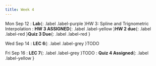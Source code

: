 ```yaml
---
title: Week 4
---
```


Mon Sep 12
: **Lab**{: .label .label-purple }HW 3: Spline and Trignometric Interpolation
: **HW 3 ASSIGNED**{: .label .label-yellow }**HW 2 due**{: .label .label-red }**Quiz 3 Due**{: .label .label-red }

Wed Sep 14
: **LEC 6**{: .label .label-grey }TODO

Fri Sep 16
: **LEC 7**{: .label .label-grey }TODO
: **Quiz 4 Assigned**{: .label .label-yellow }
